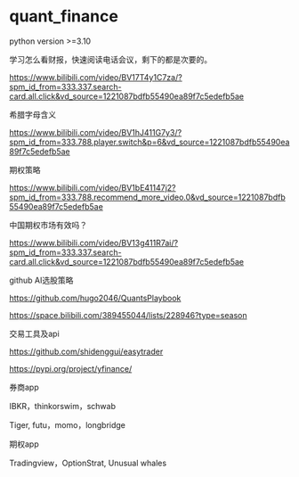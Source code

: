 # quant_finance
python version >=3.10

学习怎么看财报，快速阅读电话会议，剩下的都是次要的。

https://www.bilibili.com/video/BV17T4y1C7za/?spm_id_from=333.337.search-card.all.click&vd_source=1221087bdfb55490ea89f7c5edefb5ae

希腊字母含义

https://www.bilibili.com/video/BV1hJ411G7y3/?spm_id_from=333.788.player.switch&p=6&vd_source=1221087bdfb55490ea89f7c5edefb5ae

期权策略

https://www.bilibili.com/video/BV1bE41147j2?spm_id_from=333.788.recommend_more_video.0&vd_source=1221087bdfb55490ea89f7c5edefb5ae


中国期权市场有效吗？

https://www.bilibili.com/video/BV13g411R7ai/?spm_id_from=333.337.search-card.all.click&vd_source=1221087bdfb55490ea89f7c5edefb5ae


github AI选股策略

https://github.com/hugo2046/QuantsPlaybook

https://space.bilibili.com/389455044/lists/228946?type=season


交易工具及api

https://github.com/shidenggui/easytrader

https://pypi.org/project/yfinance/

券商app

IBKR，thinkorswim，schwab

Tiger, futu，momo，longbridge

期权app 

Tradingview，OptionStrat, Unusual whales

